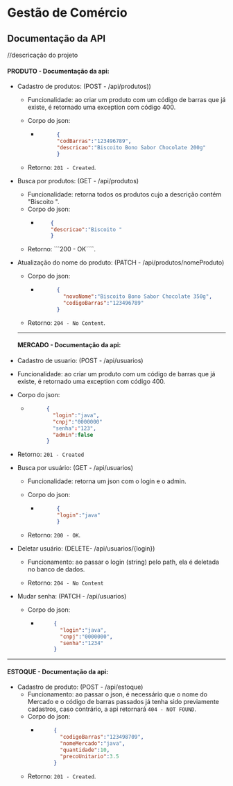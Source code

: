 # Gestão de Comércio

<h2>Documentação da API</h2>

//descricação do projeto

<h4> PRODUTO - Documentação da api:</h4>

- Cadastro de produtos: (POST - /api/produtos))

  - Funcionalidade: ao criar um produto com um código de barras que já existe, é retornado uma exception com código 400.

  - Corpo do json:

    - ```json 
            {
            "codBarras":"123496789",     
            "descricao":"Biscoito Bono Sabor Chocolate 200g" 
            } 
      ```    

  - Retorno: ```201 - Created```.

- Busca por produtos: (GET - /api/produtos)
  - Funcionalidade: retorna todos os produtos cujo a descrição contém "Biscoito ".
  - Corpo do json:
    - ```json
          {
          "descricao":"Biscoito "
          }
      ```
  - Retorno: ```200 - OK````.

- Atualização do nome do produto: (PATCH - /api/produtos/nomeProduto)
  - Corpo do json:

    - ```json
            {
              "novoNome":"Biscoito Bono Sabor Chocolate 350g",
              "codigoBarras":"123496789"
            }
        ```


  - Retorno: ```204 - No Content```.
  ---------------------------------------------------------------------------------------------------------------------------------------------------------------------
  <h4> MERCADO - Documentação da api:</h4>
  
 - Cadastro de usuario: (POST - /api/usuarios)

  - Funcionalidade: ao criar um produto com um código de barras que já existe, é retornado uma exception com código 400.

  - Corpo do json:
    - ```json
            {
              "login":"java",
              "cnpj":"0000000"
              "senha":"123",
              "admin":false
            }
      ```

  - Retorno: ```201 - Created```

- Busca por usuário: (GET - /api/usuarios)
  - Funcionalidade: retorna um json com o login e o admin.

  - Corpo do json:
    - ```json
            {
            "login":"java"
            }
      ```

  - Retorno: ```200 - OK```.

- Deletar usuário: (DELETE- /api/usuarios/{login})

  - Funcionamento: ao passar o login (string) pelo path, ela é deletada no banco de dados.

  - Retorno: ```204 - No Content```

- Mudar senha: (PATCH -  /api/usuarios)
  - Corpo do json: 
    - ```json
           {
             "login":"java",
             "cnpj":"0000000",
             "senha":"1234"
           }
      ```
-----------------------------------------------------------------------------------------------------------------------------------------------------------------------
 <h4> ESTOQUE - Documentação da api:</h4>
 
- Cadastro de produto: (POST - /api/estoque)
  - Funcionamento: ao passar o json, é necessário que o nome do Mercado e o código de barras passados já tenha sido previamente cadastros, caso contrário, a api retornará ```404 - NOT FOUND```.
  - Corpo do json:
     - ```json
            {
              "codigoBarras":"123498709",
              "nomeMercado":"java",
              "quantidade":10,
              "precoUnitario":3.5
            }
       ```
   - Retorno: ```201 - Created```.
